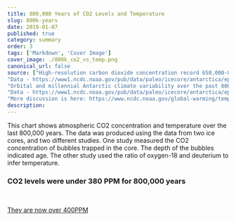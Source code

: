 ```yaml
---
title: 800,000 Years of CO2 Levels and Temperature
slug: 800k-years
date: 2019-01-07
published: true
category: summary
order: 3
tags: ['Markdown', 'Cover Image']
cover_image: ./800k_co2_vs_temp.png
canonical_url: false
source: ["High-resolution carbon dioxide concentration record 650,000-800,000 years before present - https://www.ncbi.nlm.nih.gov/pubmed/18480821",
"Data - https://www1.ncdc.noaa.gov/pub/data/paleo/icecore/antarctica/epica_domec/edc-co2-2008.txt",
"Orbital and millennial Antarctic climate variability over the past 800,000 years - https://www.ncbi.nlm.nih.gov/pubmed/17615306",
"Data - https://www1.ncdc.noaa.gov/pub/data/paleo/icecore/antarctica/epica_domec/edc3deuttemp2007.txt",
"More discussion is here: https://www.ncdc.noaa.gov/global-warming/temperature-change"]
description:
---
```

This chart shows atmospheric CO2 concentration and temperature over the last 800,000 years. The data was produced using the data from two ice cores, and two different studies. One study measured the CO2 concentration of bubbles trapped in the core. The depth of the bubbles indicated age. The other study used the ratio of oxygen-18 and deuterium to infer temperature.

### CO2 levels were under 380 PPM for 800,000 years

&nbsp;

[They are now over 400PPM](https://climate.nasa.gov/vital-signs/carbon-dioxide/)
